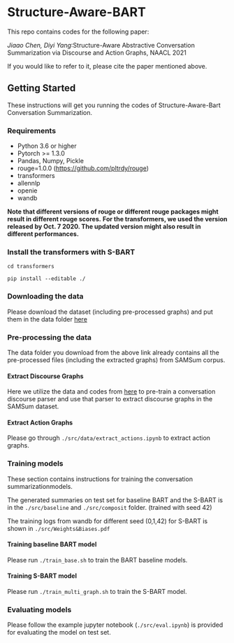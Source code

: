 # Structure-Aware-BART
This repo contains codes for the following paper: 

*Jiaao Chen, Diyi Yang*:Structure-Aware Abstractive Conversation Summarization via Discourse and Action Graphs,  NAACL 2021

If you would like to refer to it, please cite the paper mentioned above. 


## Getting Started
These instructions will get you running the codes of Structure-Aware-Bart Conversation Summarization.

### Requirements
* Python 3.6 or higher
* Pytorch >= 1.3.0
* Pandas, Numpy, Pickle
* rouge=1.0.0 (https://github.com/pltrdy/rouge)
* transformers
* allennlp
* openie
* wandb


**Note that different versions of rouge or different rouge packages might result in different rouge scores.**
**For the transformers, we used the version released by Oct. 7 2020. The updated version might also result in different performances.**



### Install the transformers with S-BART

```
cd transformers

pip install --editable ./
```


### Downloading the data
Please download the dataset (including pre-processed graphs) and put them in the data folder [here](https://drive.google.com/file/d/1PisTpC13e0yOEfSwLGtq5JO1q4kDg_ta/view?usp=sharing)

### Pre-processing the data

The data folder you download from the above link already contains all the pre-processed files (including the extracted graphs) from SAMSum corpus.

#### Extract Discourse Graphs

Here we utilize the data and codes from [here](https://github.com/shizhouxing/DialogueDiscourseParsing) to pre-train a conversation discourse parser and use that parser to extract discourse graphs in the SAMSum dataset.


#### Extract Action Graphs

Please go through `./src/data/extract_actions.ipynb` to extract action graphs.

 
### Training models

These section contains instructions for training the conversation summarizationmodels.

The generated summaries on test set for baseline BART and the S-BART is in the `./src/baseline` and `./src/composit` folder.  (trained with seed 42)

The training logs from wandb for different seed (0,1,42) for S-BART is shown in `./src/Weights&Biases.pdf`


#### Training baseline BART model
Please run `./train_base.sh` to train the BART baseline models.


#### Training S-BART model
Please run `./train_multi_graph.sh` to train the S-BART model. 

### Evaluating models

Please follow the example jupyter notebook (`./src/eval.ipynb`) is provided for evaluating the model on test set. 





